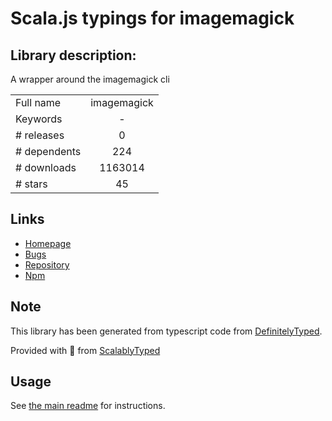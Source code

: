 
# Scala.js typings for imagemagick


## Library description:
A wrapper around the imagemagick cli

|                    |                 |
| ------------------ | :-------------: |
| Full name          | imagemagick |
| Keywords           | - |
| # releases         | 0 |
| # dependents       | 224 |
| # downloads        | 1163014 |
| # stars            | 45 |

## Links
- [Homepage](https://github.com/rsms/node-imagemagick#readme)
- [Bugs](https://github.com/rsms/node-imagemagick/issues)
- [Repository](https://github.com/rsms/node-imagemagick)
- [Npm](https://www.npmjs.com/package/imagemagick)
    


## Note
This library has been generated from typescript code from [DefinitelyTyped](https://definitelytyped.org).

Provided with :purple_heart: from [ScalablyTyped](https://github.com/oyvindberg/ScalablyTyped)

## Usage
See [the main readme](../../readme.md) for instructions.


